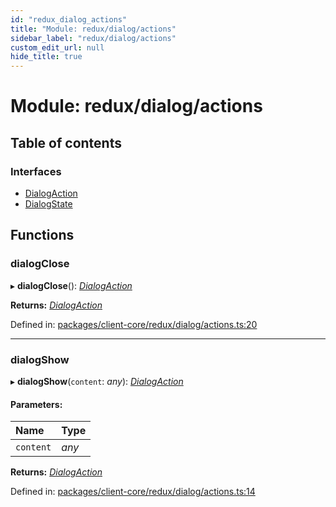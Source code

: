 ```yaml
---
id: "redux_dialog_actions"
title: "Module: redux/dialog/actions"
sidebar_label: "redux/dialog/actions"
custom_edit_url: null
hide_title: true
---
```


# Module: redux/dialog/actions

## Table of contents

### Interfaces

- [DialogAction](../interfaces/redux_dialog_actions.dialogaction.md)
- [DialogState](../interfaces/redux_dialog_actions.dialogstate.md)

## Functions

### dialogClose

▸ **dialogClose**(): [*DialogAction*](../interfaces/redux_dialog_actions.dialogaction.md)

**Returns:** [*DialogAction*](../interfaces/redux_dialog_actions.dialogaction.md)

Defined in: [packages/client-core/redux/dialog/actions.ts:20](https://github.com/xr3ngine/xr3ngine/blob/56376a778/packages/client-core/redux/dialog/actions.ts#L20)

___

### dialogShow

▸ **dialogShow**(`content`: *any*): [*DialogAction*](../interfaces/redux_dialog_actions.dialogaction.md)

#### Parameters:

Name | Type |
:------ | :------ |
`content` | *any* |

**Returns:** [*DialogAction*](../interfaces/redux_dialog_actions.dialogaction.md)

Defined in: [packages/client-core/redux/dialog/actions.ts:14](https://github.com/xr3ngine/xr3ngine/blob/56376a778/packages/client-core/redux/dialog/actions.ts#L14)
